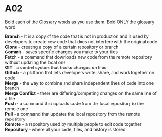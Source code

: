 # A02
  Bold each of the Glossary words as you use them. Bold ONLY the glossary word.
  
  **Branch** - It is a copy of the code that is not in production and is used by developers to create new code that does not interfere with the original code\
  **Clone** - creating a copy of a certain repository or branch\
  **Commit** - saves specific changes you make to your files\
  **Fetch** - a command that downloads new code from the remote repository without updating the local one\
  **GIT** - a control system that tracks changes on files\
  **Github** - a platform that lets developers write, share, and work together on code\
  **Merge** - the way to combine and share independent lines of code into one branch\
  **Merge Conflict** - there are differing/competing changes on the same line of a file\
  **Push** - a command that uploads code from the local repository to the remote one\
  **Pull** - a command that updates the local repository from the remote repository\
  **Remote** - a repository used by multiple people to edit code together\
  **Repository** - where all your code, files, and history is stored
